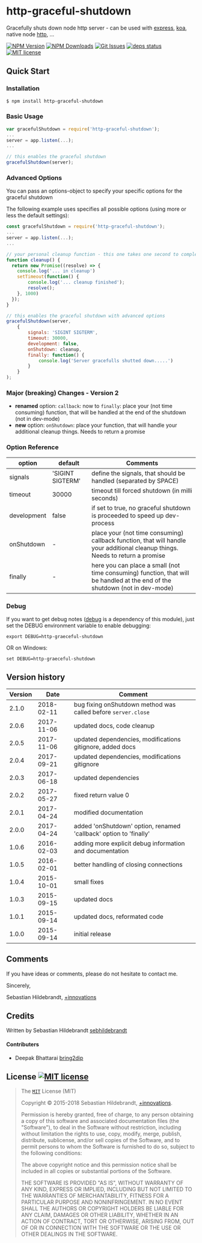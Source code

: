 # http-graceful-shutdown

Gracefully shuts down node http server - can be used with [express][express-url], [koa][koa-url], native node [http][http-url], ...

  [![NPM Version][npm-image]][npm-url]
  [![NPM Downloads][downloads-image]][downloads-url]
  [![Git Issues][issues-img]][issues-url]
  [![deps status][daviddm-img]][daviddm-url]
  [![MIT license][license-img]][license-url]

## Quick Start

### Installation

```bash
$ npm install http-graceful-shutdown
```

### Basic Usage

```js
var gracefulShutdown = require('http-graceful-shutdown');
...
server = app.listen(...);
...

// this enables the graceful shutdown
gracefulShutdown(server);
```


### Advanced Options

You can pass an options-object to specify your specific options for the graceful shutdown

The following example uses specifies all possible options (using more or less the default settings):

```js
const gracefulShutdown = require('http-graceful-shutdown');
...
server = app.listen(...);
...

// your personal cleanup function - this one takes one second to complete
function cleanup() {
  return new Promise((resolve) => {
  	console.log('... in cleanup')
  	setTimeout(function() {
  		console.log('... cleanup finished');
  		resolve();
  	}, 1000)       
  });
}

// this enables the graceful shutdown with advanced options
gracefulShutdown(server,
	{
		signals: 'SIGINT SIGTERM',
		timeout: 30000,
		development: false,
		onShutdown: cleanup,
		finally: function() {
			console.log('Server gracefulls shutted down.....')
		}
	}
);
```

### Major (breaking) Changes - Version 2

- **renamed** option: `callback`: now to `finally`: place your (not time consuming) function, that will be handled at the end of the shutdown (not in dev-mode)
- **new** option: `onShutdown`: place your function, that will handle your additional cleanup things. Needs to return a promise

### Option Reference

| option         | default | Comments |
| -------------- | --------------------- | ---------------------- |
| signals | 'SIGINT SIGTERM' | define the signals, that should be handled (separated by SPACE) |
| timeout | 30000 | timeout till forced shutdown (in milli seconds) |
| development | false | if set to true, no graceful shutdown is proceeded to speed up dev-process |
| onShutdown | - | place your (not time consuming) callback function, that will handle your additional cleanup things. Needs to return a promise |
| finally | - | here you can place a small (not time consuming) function, that will be handled at the end of the shutdown (not in dev-mode) |

### Debug

If you want to get debug notes ([debug][debug-url] is a dependency of this module), just set the DEBUG environment variable to enable
 debugging:

```
export DEBUG=http-graeceful-shutdown
```

OR on Windows:

```
set DEBUG=http-graeceful-shutdown
```

## Version history

| Version        | Date           | Comment  |
| -------------- | -------------- | -------- |
| 2.1.0          | 2018-02-11     | bug fixing onShutdown method was called before `server.close`  |
| 2.0.6          | 2017-11-06     | updated docs, code cleanup |
| 2.0.5          | 2017-11-06     | updated dependencies, modifications gitignore, added docs |
| 2.0.4          | 2017-09-21     | updated dependencies, modifications gitignore |
| 2.0.3          | 2017-06-18     | updated dependencies |
| 2.0.2          | 2017-05-27     | fixed return value 0 |
| 2.0.1          | 2017-04-24     | modified documentation |
| 2.0.0          | 2017-04-24     | added 'onShutdown' option, renamed 'callback' option to 'finally' |
| 1.0.6          | 2016-02-03     | adding more explicit debug information and documentation |
| 1.0.5          | 2016-02-01     | better handling of closing connections |
| 1.0.4          | 2015-10-01     | small fixes |
| 1.0.3          | 2015-09-15     | updated docs |
| 1.0.1          | 2015-09-14     | updated docs, reformated code |
| 1.0.0          | 2015-09-14     | initial release |


## Comments

If you have ideas or comments, please do not hesitate to contact me.

Sincerely,

Sebastian Hildebrandt, [+innovations](http://www.plus-innovations.com)

## Credits

Written by Sebastian Hildebrandt [sebhildebrandt](https://github.com/sebhildebrandt)

#### Contributers

- Deepak Bhattarai [bring2dip](https://github.com/bring2dip)


## License [![MIT license][license-img]][license-url]

>The [`MIT`][license-url] License (MIT)
>
>Copyright &copy; 2015-2018 Sebastian Hildebrandt, [+innovations](http://www.plus-innovations.com).
>
>Permission is hereby granted, free of charge, to any person obtaining a copy
>of this software and associated documentation files (the "Software"), to deal
>in the Software without restriction, including without limitation the rights
>to use, copy, modify, merge, publish, distribute, sublicense, and/or sell
>copies of the Software, and to permit persons to whom the Software is
>furnished to do so, subject to the following conditions:
>
>The above copyright notice and this permission notice shall be included in
>all copies or substantial portions of the Software.
>
>THE SOFTWARE IS PROVIDED "AS IS", WITHOUT WARRANTY OF ANY KIND, EXPRESS OR
>IMPLIED, INCLUDING BUT NOT LIMITED TO THE WARRANTIES OF MERCHANTABILITY,
>FITNESS FOR A PARTICULAR PURPOSE AND NONINFRINGEMENT. IN NO EVENT SHALL THE
>AUTHORS OR COPYRIGHT HOLDERS BE LIABLE FOR ANY CLAIM, DAMAGES OR OTHER
>LIABILITY, WHETHER IN AN ACTION OF CONTRACT, TORT OR OTHERWISE, ARISING FROM,
>OUT OF OR IN CONNECTION WITH THE SOFTWARE OR THE USE OR OTHER DEALINGS IN
>THE SOFTWARE.

[npm-image]: https://img.shields.io/npm/v/http-graceful-shutdown.svg?style=flat-square
[npm-url]: https://npmjs.org/package/http-graceful-shutdown
[downloads-image]: https://img.shields.io/npm/dm/http-graceful-shutdown.svg?style=flat-square
[downloads-url]: https://npmjs.org/package/http-graceful-shutdown

[license-url]: https://github.com/sebhildebrandt/http-graceful-shutdown/blob/master/LICENSE
[license-img]: https://img.shields.io/badge/license-MIT-blue.svg?style=flat-square
[npmjs-license]: https://img.shields.io/npm/l/http-graceful-shutdown.svg?style=flat-square

[express-url]: https://github.com/strongloop/expressjs.com
[koa-url]: https://github.com/koajs/koa
[http-url]: https://nodejs.org/api/http.html
[debug-url]: https://github.com/visionmedia/debug

[daviddm-url]: https://david-dm.org/sebhildebrandt/http-graceful-shutdown
[daviddm-img]: https://img.shields.io/david/sebhildebrandt/http-graceful-shutdown.svg?style=flat-square

[issues-img]: https://img.shields.io/github/issues/sebhildebrandt/http-graceful-shutdown.svg?style=flat-square
[issues-url]: https://github.com/sebhildebrandt/http-graceful-shutdown/issues
